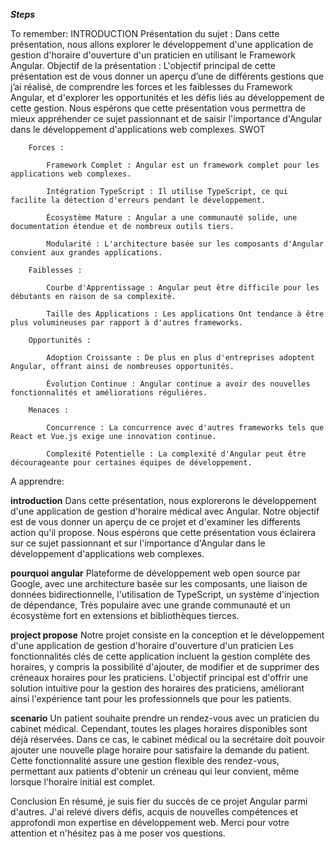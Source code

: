 


***Steps***



To remember:
	INTRODUCTION
		Présentation du sujet : 
			Dans cette présentation, nous allons explorer le développement d'une application de gestion d'horaire d'ouverture d'un praticien en utilisant le Framework Angular.
		Objectif de la présentation : 
			L'objectif principal de cette présentation est de vous donner un aperçu d’une de différents gestions que j’ai réalisé, de comprendre les forces et les faiblesses du Framework Angular, et d'explorer les opportunités et les défis liés au développement de cette gestion. Nous espérons que cette présentation vous permettra de mieux appréhender ce sujet passionnant et de saisir l'importance d'Angular dans le développement d'applications web complexes.
	SWOT
	
		Forces :
		
			Framework Complet : Angular est un framework complet pour les applications web complexes.
			
			Intégration TypeScript : Il utilise TypeScript, ce qui facilite la détection d'erreurs pendant le développement.
			
			Écosystème Mature : Angular a une communauté solide, une documentation étendue et de nombreux outils tiers.
			
			Modularité : L'architecture basée sur les composants d'Angular convient aux grandes applications.

		Faiblesses :

			Courbe d'Apprentissage : Angular peut être difficile pour les débutants en raison de sa complexité.
			
			Taille des Applications : Les applications Ont tendance à être plus volumineuses par rapport à d'autres frameworks.

		Opportunités :

			Adoption Croissante : De plus en plus d'entreprises adoptent Angular, offrant ainsi de nombreuses opportunités.
			
			Évolution Continue : Angular continue a avoir des nouvelles fonctionnalités et améliorations régulières.

		Menaces :
		
			Concurrence : La concurrence avec d'autres frameworks tels que React et Vue.js exige une innovation continue.
			
			Complexité Potentielle : La complexité d'Angular peut être décourageante pour certaines équipes de développement.



A apprendre:

**introduction**
	Dans cette présentation, nous explorerons le développement d'une application de gestion d'horaire médical avec Angular.
	Notre objectif est de vous donner un aperçu de ce projet et d'examiner les differents action qu'il propose.
	Nous espérons que cette présentation vous éclairera sur ce sujet passionnant et sur l'importance d'Angular dans le développement d'applications web complexes.



**pourquoi angular**
	Plateforme de développement web open source par Google, avec une architecture basée sur les composants, une liaison de données bidirectionnelle, l'utilisation de TypeScript, un système d'injection de dépendance,
	Très populaire avec une grande communauté et un écosystème fort en extensions et bibliothèques tierces.



**project propose**
	Notre projet consiste en la conception et le développement d'une application de gestion d'horaire d'ouverture d'un praticien
	 Les fonctionnalités clés de cette application incluent la gestion complète des horaires, y compris la possibilité d'ajouter, de modifier et de supprimer des créneaux horaires pour les praticiens.
	L'objectif principal est d'offrir une solution intuitive pour la gestion des horaires des praticiens, améliorant ainsi l'expérience tant pour les professionnels que pour les patients.



**scenario**
	Un patient souhaite prendre un rendez-vous avec un praticien du cabinet médical. Cependant, toutes les plages horaires disponibles sont déjà réservées.
	Dans ce cas, le cabinet médical ou la secrétaire doit pouvoir ajouter une nouvelle plage horaire pour satisfaire la demande du patient. Cette fonctionnalité assure une gestion flexible des rendez-vous, permettant aux patients d'obtenir un créneau qui leur convient, même lorsque l'horaire initial est complet.



Conclusion
	En résumé, je suis fier du succès de ce projet Angular parmi d'autres. 
	J'ai relevé divers défis, acquis de nouvelles compétences et approfondi mon expertise en développement web. 
	Merci pour votre attention et n'hésitez pas à me poser vos questions.